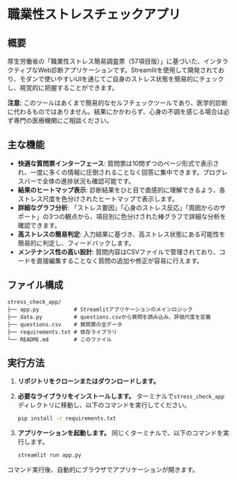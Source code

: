 # 職業性ストレスチェックアプリ

## 概要

厚生労働省の「職業性ストレス簡易調査票（57項目版）」に基づいた、インタラクティブなWeb診断アプリケーションです。Streamlitを使用して開発されており、モダンで使いやすいUIを通じてご自身のストレス状態を簡易的にチェックし、視覚的に把握することができます。

**注意:** このツールはあくまで簡易的なセルフチェックツールであり、医学的診断に代わるものではありません。結果にかかわらず、心身の不調を感じる場合は必ず専門の医療機関にご相談ください。

## 主な機能

- **快適な質問票インターフェース**: 質問票は10問ずつのページ形式で表示され、一度に多くの情報に圧倒されることなく回答に集中できます。プログレスバーで全体の進捗状況も確認可能です。
- **結果のヒートマップ表示**: 診断結果をひと目で直感的に理解できるよう、各ストレス尺度を色分けされたヒートマップで表示します。
- **詳細なグラフ分析**: 「ストレス要因」「心身のストレス反応」「周囲からのサポート」の3つの観点から、項目別に色分けされた棒グラフで詳細な分析を確認できます。
- **高ストレスの簡易判定**: 入力結果に基づき、高ストレス状態にある可能性を簡易的に判定し、フィードバックします。
- **メンテナンス性の高い設計**: 質問内容はCSVファイルで管理されており、コードを直接編集することなく質問の追加や修正が容易に行えます。

## ファイル構成

```
stress_check_app/
├── app.py           # Streamlitアプリケーションのメインロジック
├── data.py          # questions.csvから質問を読み込み、評価尺度を定義
├── questions.csv    # 質問票の全データ
├── requirements.txt # 依存ライブラリ
└── README.md        # このファイル
```

## 実行方法

1.  **リポジトリをクローンまたはダウンロードします。**

2.  **必要なライブラリをインストールします。**
    ターミナルで`stress_check_app`ディレクトリに移動し、以下のコマンドを実行してください。
    ```bash
    pip install -r requirements.txt
    ```

3.  **アプリケーションを起動します。**
    同じくターミナルで、以下のコマンドを実行します。
    ```bash
    streamlit run app.py
    ```

コマンド実行後、自動的にブラウザでアプリケーションが開きます。
